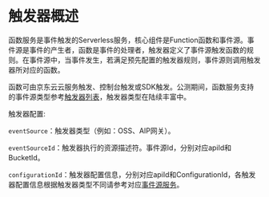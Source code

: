 # 触发器概述

函数服务是事件触发的Serverless服务，核心组件是Function函数和事件源。事件源是事件的产生者，函数是事件的处理者，触发器定义了事件源触发函数的规则。在事件源中，当事件发生，若满足预先配置的触发器规则，事件源则调用触发器所对应的函数。

   函数可由京东云云服务触发、控制台触发或SDK触发。公测期间，函数服务支持的事件源类型参考[触发器列表](triggerlist.md)，触发器类型在陆续丰富中。

 

触发器配置:


`eventSource`：触发器类型（例如：OSS、AIP网关）。

`eventSourceId`：触发器执行的资源描述符。事件源Id，分别对应apiId和BucketId。

`configurationId`：触发器配置信息，分别对应apiId和ConfigurationId，各触发器配置信息根据触发器类型不同请参考对应[事件源服务](eventsourceservice/eventsource-service.md)。
